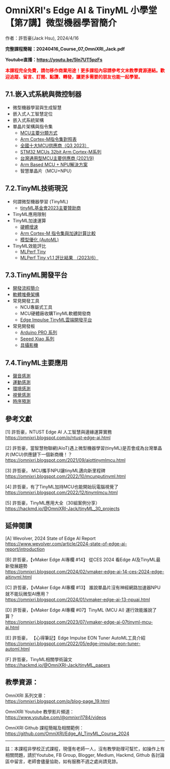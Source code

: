 # OmniXRI's Edge AI & TinyML 小學堂 【第7講】微型機器學習簡介
作者：許哲豪(Jack Hsu), 2024/4/16

**完整課程簡報：20240416_Course_07_OmniXRI_Jack.pdf**  

**Youtube直播：https://youtu.be/5ln7UT5pzFs**  

**<font color="#f00">本課程完全免費，請勿移作商業用途！更多課程內容請參考文末教學資源連結。歡迎追蹤、留言、訂閱、點讚、轉發，讓更多需要的朋友也能一起學習。</font>**

## 7.1.嵌入式系統與微控制器
- 微型機器學習與生成智慧 
- 嵌入式人工智慧定位
- 嵌入式系統架構 
- 單晶片架構與指令集 
    - [MCU主要分類方式](https://omnixri.blogspot.com/2021/09/aiottinymlmcu.html)
    - [Arm Cortex-M指令集對照表](https://omnixri.blogspot.com/2024/01/vmaker-edge-ai-13-npuai.html)
    - [全國十大MCU供應商（Q3 2023）](https://36kr.com/p/2528780809938432)
    - [STM32 MCUs 32bit Arm Cortex-M系列](https://www.st.com/en/microcontrollers-microprocessors/stm32-32-bit-arm-cortex-mcus.html)
    - [台灣通用型MCU主要供應商 (2021/9)](https://omnixri.blogspot.com/2021/09/aiottinymlmcu.html)
    - [Arm Based MCU + NPU解決方案](https://omnixri.blogspot.com/2024/02/vmaker-edge-ai-14-ces-2024-edge-aitinyml.html)
    - 智慧單晶片（MCU+NPU）

## 7.2.TinyML技術現況
- 何謂微型機器學習 (TinyML)
    - [tinyML基金會2023主要贊助商](https://www.tinyml.org/)
- TinyML應用限制
- TinyML加速運算
    - [硬體增速](https://omnixri.blogspot.com/2022/10/20221021ai.html)
    - [Arm Cortex-M 指令集與加速計算比較](https://omnixri.blogspot.com/2024/01/vmaker-edge-ai-13-npuai.html)
    - [模型優化 (AutoML)](https://edge-impulse.gitbook.io/docs/edge-impulse-studio/eon-tuner)
- TinyML效能評比
    - [MLPerf Tiny](https://mlcommons.org/benchmarks/inference-tiny/)
    - [MLPerf Tiny v1.1 評比結果 （2023/6）](https://omnixri.blogspot.com/2023/07/vmaker-edge-ai-07tinyml-mcu-ai.html)

## 7.3.TinyML開發平台 
- [開發流程簡介](https://omnixri.blogspot.com/2021/09/aiottinymlmcu.html)
- [軟體堆疊架構](https://omnixri.blogspot.com/2022/07/20220731coscupaimcutinyml.html)
- 常見開發工具
    - NCU專屬式工具
    - MCU硬體廠收購TinyML軟體開發商
    - [Edge Impulse TinyML雲端開發平台](https://edgeimpulse.com/)
- 常見開發板
    - [Arduino PRO 系列](https://www.arduino.cc/pro/platform-hardware/)
    - [Seeed Xiao 系列](https://wiki.seeedstudio.com/cn/SeeedStudio_XIAO_Series_Introduction/)
    - [具攝影機](https://omnixri.blogspot.com/2022/12/tinymlmcu.html)

## 7.4.TinyML主要應用
- [聲音感測](https://hackmd.io/HrRb2hthRkOC1_K6IDGn5w#1-%E8%81%B2%E9%9F%B3%E6%84%9F%E6%B8%AC8)
- [運動感測](https://hackmd.io/HrRb2hthRkOC1_K6IDGn5w#2-%E9%81%8B%E5%8B%95%E6%84%9F%E6%B8%AC7)
- [環境感測](https://hackmd.io/HrRb2hthRkOC1_K6IDGn5w#3-%E7%92%B0%E5%A2%83%E6%84%9F%E6%B8%AC5)
- [視覺感測](https://hackmd.io/HrRb2hthRkOC1_K6IDGn5w#4-%E8%A6%96%E8%A6%BA%E6%84%9F%E6%B8%AC10)
- [時序預測](https://www.hackster.io/mjrobot/temperature-prediction-using-a-tinyml-lstm-model-264029)

## 參考文獻

[1] 許哲豪，NTUST Edge AI 人工智慧與邊緣運算實務  
https://omnixri.blogspot.com/p/ntust-edge-ai.html

[2] 許哲豪，當智慧物聯網(AIoT)遇上微型機器學習(tinyML)是否會成為台灣單晶片(MCU)供應鏈下一個新商機！？  
https://omnixri.blogspot.com/2021/09/aiottinymlmcu.html

[3] 許哲豪， MCU攜手NPU讓tinyML邁向新里程碑  
https://omnixri.blogspot.com/2022/10/mcunputinyml.html

[4] 許哲豪，有了TinyML加持MCU也能開始玩電腦視覺了  
https://omnixri.blogspot.com/2022/12/tinymlmcu.html

[5] 許哲豪，TinyML應用大全（30組案例分享）  
https://hackmd.io/@OmniXRI-Jack/tinyML_30_projects

## 延伸閱讀

[A] Wevolver, 2024 State of Edge AI Report  
https://www.wevolver.com/article/2024-state-of-edge-ai-report/introduction

[B] 許哲豪，【vMaker Edge AI專欄 #14】 從CES 2024 看Edge AI及TinyML最新發展趨勢  
https://omnixri.blogspot.com/2024/02/vmaker-edge-ai-14-ces-2024-edge-aitinyml.html

[C] 許哲豪，【vMaker Edge AI專欄 #13】 誰說單晶片沒有神經網路加速器NPU就不能玩微型AI應用？  
https://omnixri.blogspot.com/2024/01/vmaker-edge-ai-13-npuai.html

[D] 許哲豪，【vMaker Edge AI專欄 #07】TinyML (MCU AI) 運行效能誰說了算？  
https://omnixri.blogspot.com/2023/07/vmaker-edge-ai-07tinyml-mcu-ai.html

[E] 許哲豪， 【心得筆記】Edge Impulse EON Tuner AutoML工具介紹  
https://omnixri.blogspot.com/2022/05/edge-impulse-eon-tuner-automl.html

[F] 許哲豪，TinyML相關學術論文  
https://hackmd.io/@OmniXRI-Jack/tinyML_papers

## 教學資源：

OmniXRI 系列文章：  
https://omnixri.blogspot.com/p/blog-page_19.html

OmniXRI Youtube 教學影片頻道：  
https://www.youtube.com/@omnixri1784/videos  

OmniXRI Github 課程簡報及相關範例：  
https://github.com/OmniXRI/Edge_AI_TinyML_Course_2024

---
註：本課程非學校正式課程，現僅有老師一人，沒有教學助理可幫忙，如操作上有相關問題，請於Youtube, FB Group, Blogger, Medium, Hackmd, Github 各討論區中留言，老師會儘量協助，如有服務不週之處尚請見諒。
